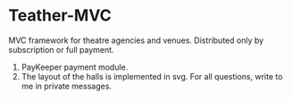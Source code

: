 # Teather-MVC
MVC framework for theatre agencies and venues.
Distributed only by subscription or full payment.
1. PayKeeper payment module.
2. The layout of the halls is implemented in svg.
For all questions, write to me in private messages.
